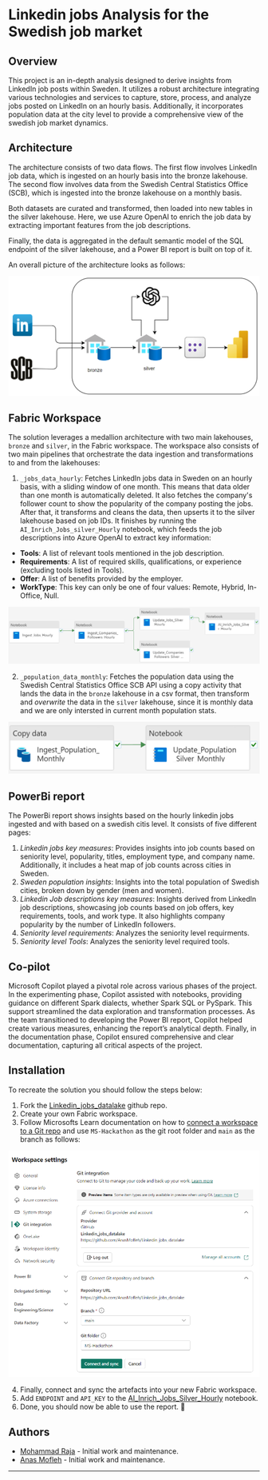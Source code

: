 # Linkedin jobs Analysis for the Swedish job market 

## Overview

This project is an in-depth analysis designed to derive insights from LinkedIn job posts within Sweden. It utilizes a robust architecture integrating various technologies and services to capture, store, process, and analyze jobs posted on LinkedIn on an hourly basis. Additionally, it incorporates population data at the city level to provide a comprehensive view of the swedish job market dynamics.

## Architecture

The architecture consists of two data flows. The first flow involves LinkedIn job data, which is ingested on an hourly basis into the bronze lakehouse. The second flow involves data from the Swedish Central Statistics Office (SCB), which is ingested into the bronze lakehouse on a monthly basis.

Both datasets are curated and transformed, then loaded into new tables in the silver lakehouse. Here, we use Azure OpenAI to enrich the job data by extracting important features from the job descriptions.

Finally, the data is aggregated in the default semantic model of the SQL endpoint of the silver lakehouse, and a Power BI report is built on top of it.

An overall picture of the architecture looks as follows:

<img src="thumbnail.png">

## Fabric Workspace

The solution leverages a medallion architecture with two main lakehouses, `bronze` and `silver`, in the Fabric workspace. The workspace also consists of two main pipelines that orchestrate the data ingestion and transformations to and from the lakehouses:

1. `_jobs_data_hourly`:
   Fetches LinkedIn jobs data in Sweden on an hourly basis, with a sliding window of one month. This means that data older than one month is automatically deleted. It also fetches the company's follower count to show the popularity of the company posting the jobs. After that, it transforms and cleans the data, then upserts it to the silver lakehouse based on job IDs. It finishes by running the `AI_Inrich_Jobs_silver_Hourly` notebook, which feeds the job descriptions into Azure OpenAI to extract key information:

- **Tools**: A list of relevant tools mentioned in the job description.
- **Requirements**: A list of required skills, qualifications, or experience (excluding tools listed in Tools).
- **Offer**: A list of benefits provided by the employer.
- **WorkType**: This key can only be one of four values: Remote, Hybrid, In-Office, Null.

<img src="assets/_jobs_data_hourly.png">

2. `_population_data_monthly`:
   Fetches the population data using the Swedish Central Statistics Office SCB API using a copy activity that lands the data in the `bronze` lakehouse in a csv format, then transform and *overwrite* the data in the `silver` lakehouse, since it is monthly data and we are only intersted in current month population stats.

<img src="assets/_population_data_monthly_pipeline.png">


## PowerBi report
The PowerBi report shows insights based on the hourly linkedin jobs ingested and with based on a swedish citis level. It consists of five different pages:
1. *Linkedin jobs key measures*: Provides insights into job counts based on seniority level, popularity, titles, employment type, and company name. Additionally, it includes a heat map of job counts across cities in Sweden.
2. *Sweden population insights*: Insights into the total population of Swedish cities, broken down by gender (men and women).
3. *Linkedin Job descriptions key measures*: Insights derived from LinkedIn job descriptions, showcasing job counts based on job offers, key requirements, tools, and work type. It also highlights company popularity by the number of LinkedIn followers.
4. *Seniority level requirements*: Analyzes the seniority level requirments.
5. *Seniority level Tools*: Analyzes the seniority level required tools.

## Co-pilot

Microsoft Copilot played a pivotal role across various phases of the project. In the experimenting phase, Copilot assisted with notebooks, providing guidance on different Spark dialects, whether Spark SQL or PySpark. This support streamlined the data exploration and transformation processes. As the team transitioned to developing the Power BI report, Copilot helped create various measures, enhancing the report’s analytical depth. Finally, in the documentation phase, Copilot ensured comprehensive and clear documentation, capturing all critical aspects of the project.

## Installation
To recreate the solution you should follow the steps below: 

1. Fork the [Linkedin_jobs_datalake](https://github.com/AnasMofleh/Linkedin_jobs_datalake.git) github repo.
2. Create your own Fabric workspace.
3. Follow Microsofts Learn documentation on how to [connect a workspace to a Git repo](https://learn.microsoft.com/en-us/fabric/cicd/git-integration/git-get-started?tabs=azure-devops%2CGitHub%2Ccommit-to-git#connect-to-a-git-repo) and use `MS-Hackathon` as the git root folder and `main` as the branch as follows: 

<img src="assets/installation.png">

4. Finally, connect and sync the artefacts into your new Fabric workspace.
5. Add `ENDPOINT` and `API_KEY` to the [AI_Inrich_Jobs_Silver_Hourly](MS-Hackathon/AI_Inrich_Jobs_Silver_Hourly.Notebook/notebook-content.py) notebook.
6. Done, you should now be able to use the report. 🎉

## Authors

- [Mohammad Raja](https://www.linkedin.com/in/mohammad-raja-455a62229/) - Initial work and maintenance.
- [Anas Mofleh](https://www.linkedin.com/in/anas-mofleh/) - Initial work and maintenance.

---
